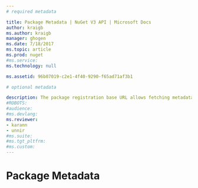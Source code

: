 ```yaml
---
# required metadata 

title: Package Metadata | NuGet V3 API | Microsoft Docs
author: kraigb
ms.author: kraigb
manager: ghogen
ms.date: 7/18/2017
ms.topic: article
ms.prod: nuget
#ms.service:
ms.technology: null

ms.assetid: 96b07019-c2e1-4f40-9290-f65ad71af3b1

# optional metadata

description: The package registration base URL allows fetching metadata about packages.
#ROBOTS:
#audience:
#ms.devlang:
ms.reviewer:
- karann
- unnir
#ms.suite:
#ms.tgt_pltfrm:
#ms.custom:
---
```


# Package Metadata

